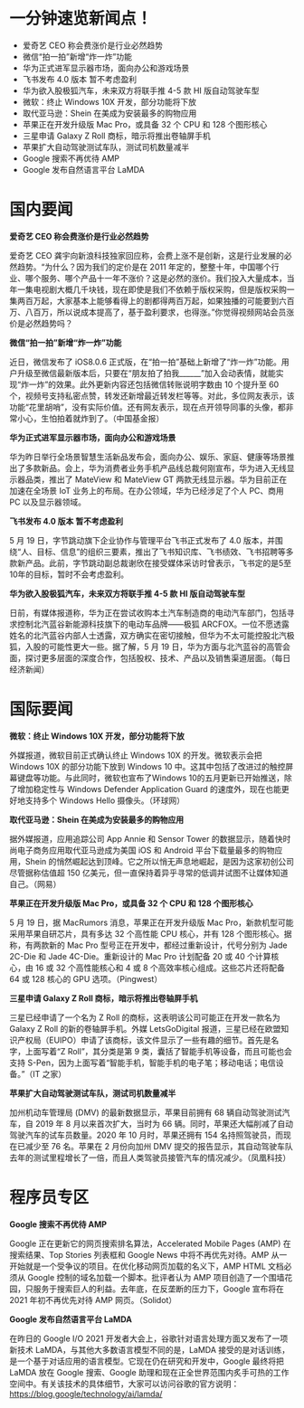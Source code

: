 # 一分钟速览新闻点！

- 爱奇艺 CEO 称会费涨价是行业必然趋势
- 微信“拍一拍”新增“炸一炸”功能
- 华为正式进军显示器市场，面向办公和游戏场景
- 飞书发布 4.0 版本 暂不考虑盈利
- 华为欲入股极狐汽车，未来双方将联手推 4-5 款 HI 版自动驾驶车型
- 微软：终止 Windows 10X 开发，部分功能将下放
- 取代亚马逊：Shein 在美成为安装最多的购物应用
- 苹果正在开发升级版 Mac Pro，或具备 32 个 CPU 和 128 个图形核心
- 三星申请 Galaxy Z Roll 商标，暗示将推出卷轴屏手机
- 苹果扩大自动驾驶测试车队，测试司机数量减半
- Google 搜索不再优待 AMP
- Google 发布自然语言平台 LaMDA

# 国内要闻

**爱奇艺 CEO 称会费涨价是行业必然趋势**

爱奇艺 CEO 龚宇向新浪科技独家回应称，会费上涨不是创新，这是行业发展的必然趋势。“为什么？因为我们的定价是在 2011 年定的，整整十年，中国哪个行业、哪个服务、哪个产品十一年不涨价？这是必然的涨价。我们投入大量成本，当年一集电视剧大概几千块钱，现在即使是我们不依赖于版权采购，但是版权采购一集两百万起，大家基本上能够看得上的剧都得两百万起，如果独播的可能要到六百万、八百万，所以说成本提高了，基于盈利要求，也得涨。”你觉得视频网站会员涨价是必然趋势吗？

**微信“拍一拍”新增“炸一炸”功能**

近日，微信发布了 iOS8.0.6 正式版，在“拍一拍”基础上新增了“炸一炸”功能。用户升级至微信最新版本后，只要在“朋友拍了拍我______”加入会动表情，就能实现“炸一炸”的效果。此外更新内容还包括微信转账说明字数由 10 个提升至 60 个，视频号支持私密点赞，转发还新增最近转发栏等等。对此，多位网友表示，该功能“花里胡哨”，没有实际价值。还有网友表示，现在点开领导同事的头像，都非常小心，生怕拍着就炸到了。（中国基金报）

**华为正式进军显示器市场，面向办公和游戏场景**

华为昨日举行全场景智慧生活新品发布会，面向办公、娱乐、家庭、健康等场景推出了多款新品。会上，华为消费者业务手机产品线总裁何刚宣布，华为进入无线显示器品类，推出了 MateView 和 MateView GT 两款无线显示器。华为目前正在加速在全场景 IoT 业务上的布局。在办公领域，华为已经涉足了个人 PC、商用 PC 以及显示器领域。

**飞书发布 4.0 版本 暂不考虑盈利**

5 月 19 日，字节跳动旗下企业协作与管理平台飞书正式发布了 4.0 版本，并围绕“人、目标、信息”的组织三要素，推出了飞书知识库、飞书绩效、飞书招聘等多款新产品。此前，字节跳动副总裁谢欣在接受媒体采访时曾表示，飞书定的是5至10年的目标，暂时不会考虑盈利。

**华为欲入股极狐汽车，未来双方将联手推 4-5 款 HI 版自动驾驶车型**

日前，有媒体报道称，华为正在尝试收购本土汽车制造商的电动汽车部门，包括寻求控制北汽蓝谷新能源科技旗下的电动车品牌——极狐 ARCFOX。一位不愿透露姓名的北汽蓝谷内部人士透露，双方确实在密切接触，但华为不太可能控股北汽极狐，入股的可能性更大一些。据了解，5 月 19 日，华为方面与北汽蓝谷的高管会面，探讨更多层面的深度合作，包括股权、技术、产品以及销售渠道层面。（每日经济新闻）

# 国际要闻

**微软：终止 Windows 10X 开发，部分功能将下放**

外媒报道，微软目前正式确认终止 Windows 10X 的开发。微软表示会把 Windows 10X 的部分功能下放到 Windows 10 中。这其中包括了改进过的触控屏幕键盘等功能。与此同时，微软也宣布了Windows 10的五月更新已开始推送，除了增加稳定性与 Windows Defender Application Guard 的速度外，现在也能更好地支持多个 Windows Hello 摄像头。（环球网）

**取代亚马逊：Shein 在美成为安装最多的购物应用**

据外媒报道，应用追踪公司 App Annie 和 Sensor Tower 的数据显示，随着快时尚电子商务应用取代亚马逊成为美国 iOS 和 Android 平台下载量最多的购物应用，Shein 的悄然崛起达到顶峰。它之所以悄无声息地崛起，是因为这家初创公司尽管据称估值超 150 亿美元，但一直保持着异乎寻常的低调并试图不让媒体知道自己。（网易）

**苹果正在开发升级版 Mac Pro，或具备 32 个 CPU 和 128 个图形核心**

5 月 19 日，据 MacRumors 消息，苹果正在开发升级版 Mac Pro，新款机型可能采用苹果自研芯片，具有多达 32 个高性能 CPU 核心，并有 128 个图形核心。据称，有两款新的 Mac Pro 型号正在开发中，都经过重新设计，代号分别为 Jade 2C-Die 和 Jade 4C-Die。重新设计的 Mac Pro 计划配备 20 或 40 个计算核心，由 16 或 32 个高性能核心和 4 或 8 个高效率核心组成。这些芯片还将配备 64 或 128 核心的 GPU 选项。（Pingwest）

**三星申请 Galaxy Z Roll 商标，暗示将推出卷轴屏手机**

三星已经申请了一个名为 Z Roll 的商标，这表明该公司可能正在开发一款名为 Galaxy Z Roll 的新的卷轴屏手机。外媒 LetsGoDigital 报道，三星已经在欧盟知识产权局（EUIPO）申请了该商标，该文件显示了一些有趣的细节。首先是名字，上面写着“Z Roll”，其分类是第 9 类，囊括了智能手机等设备，而且可能也会支持 S-Pen，因为上面写着“智能手机，智能手机的电子笔；移动电话；电信设备。”（IT 之家）

**苹果扩大自动驾驶测试车队，测试司机数量减半**

加州机动车管理局 (DMV) 的最新数据显示，苹果目前拥有 68 辆自动驾驶测试汽车，自 2019 年 8 月以来首次扩大，当时为 66 辆。同时，苹果还大幅削减了自动驾驶汽车的试车员数量。2020 年 10 月时，苹果还拥有 154 名持照驾驶员，而现在已减少至 76 名。苹果在 2 月份向加州 DMV 提交的报告显示，其自动驾驶车队去年的测试里程增长了一倍，而且人类驾驶员接管汽车的情况减少。（凤凰科技）

# 程序员专区

**Google 搜索不再优待 AMP**

Google 正在更新它的网页搜索排名算法，Accelerated Mobile Pages (AMP) 在搜索结果、Top Stories 列表框和 Google News 中将不再优先对待。AMP 从一开始就是一个受争议的项目。在优化移动网页加载的名义下，AMP HTML 文档必须从 Google 控制的域名加载一个脚本。批评者认为 AMP 项目创造了一个围墙花园，只服务于搜索巨人的利益。去年底，在反垄断的压力下，Google 宣布将在 2021 年初不再优先对待 AMP 网页。（Solidot）

**Google 发布自然语言平台 LaMDA**

在昨日的 Google I/O 2021 开发者大会上，谷歌针对语言处理方面又发布了一项新技术 LaMDA，与其他大多数语言模型不同的是，LaMDA 接受的是对话训练，是一个基于对话应用的语言模型。它现在仍在研究和开发中，Google 最终将把 LaMDA 放在 Google 搜索、Google 助理和现在正全世界范围内炙手可热的工作空间中。有关该技术的具体细节，大家可以访问谷歌的官方说明：https://blog.google/technology/ai/lamda/